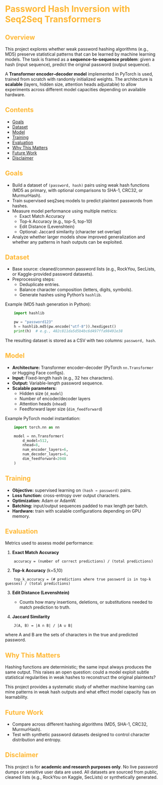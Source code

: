 # <font color='#ffb733'>Password Hash Inversion with Seq2Seq Transformers</font> <!-- omit in toc -->

## <font color='#ffb733'>Overview</font> <!-- omit in toc -->

This project explores whether weak password hashing algorithms (e.g., MD5) preserve statistical patterns that can be learned by machine learning models. The task is framed as a __sequence-to-sequence problem__: given a hash (input sequence), predict the original password (output sequence).  

A __Transformer encoder–decoder model__ implemented in PyTorch is used, trained from scratch with randomly initialized weights. The architecture is __scalable__ (layers, hidden size, attention heads adjustable) to allow experiments across different model capacities depending on available hardware.

## <font color='#ffb733'>Contents</font> <!-- omit in toc -->

- [Goals](#goals)
- [Dataset](#dataset)
- [Model](#model)
- [Training](#training)
- [Evaluation](#evaluation)
- [Why This Matters](#why-this-matters)
- [Future Work](#future-work)
- [Disclaimer](#disclaimer)

## <font color='#ffb733'>Goals</font>

- Build a dataset of `(password, hash)` pairs using weak hash functions (MD5 as primary, with optional comparisons to SHA-1, CRC32, or MurmurHash).  
- Train supervised seq2seq models to predict plaintext passwords from hashes.  
- Measure model performance using multiple metrics:  
  - Exact Match Accuracy  
  - Top-k Accuracy (e.g., top-5, top-10)  
  - Edit Distance (Levenshtein)  
  - Optional: Jaccard similarity (character set overlap)  
- Analyze whether larger models show improved generalization and whether any patterns in hash outputs can be exploited.

## <font color='#ffb733'>Dataset</font>

- Base source: cleaned/common password lists (e.g., RockYou, SecLists, or Kaggle-provided password datasets).  
- Preprocessing steps:
  - Deduplicate entries.  
  - Balance character composition (letters, digits, symbols).  
  - Generate hashes using Python’s `hashlib`.  

Example (MD5 hash generation in Python):

```python
    import hashlib

    pw = "password123"
    h = hashlib.md5(pw.encode("utf-8")).hexdigest()
    print(h)  # e.g., 482c811da5d5b4bc6d497ffa98491e38
```

The resulting dataset is stored as a CSV with two columns: `password, hash`.

## <font color='#ffb733'>Model</font>

- __Architecture:__ Transformer encoder–decoder (PyTorch `nn.Transformer` or Hugging Face configs).  
- __Input:__ Fixed-length hash (e.g., 32 hex characters).  
- __Output:__ Variable-length password sequence.  
- __Scalable parameters:__  
  - Hidden size (`d_model`)  
  - Number of encoder/decoder layers  
  - Attention heads (`nhead`)  
  - Feedforward layer size (`dim_feedforward`)  

Example PyTorch model instantiation:

```python
    import torch.nn as nn

    model = nn.Transformer(
        d_model=512,
        nhead=8,
        num_encoder_layers=6,
        num_decoder_layers=6,
        dim_feedforward=2048
    )
```

## <font color='#ffb733'>Training</font>

- __Objective:__ supervised learning on `(hash → password)` pairs.  
- __Loss function:__ cross-entropy over output characters.  
- __Optimization:__ Adam or AdamW.  
- __Batching:__ input/output sequences padded to max length per batch.  
- __Hardware:__ train with scalable configurations depending on GPU memory.  

## <font color='#ffb733'>Evaluation</font>

Metrics used to assess model performance:

1. __Exact Match Accuracy__  
```
    accuracy = (number of correct predictions) / (total predictions)
```

2. __Top-k Accuracy__ (k=5,10)  
```
    top_k_accuracy = (# predictions where true password is in top-k guesses) / (total predictions)
```

3. __Edit Distance (Levenshtein)__  
    - Counts how many insertions, deletions, or substitutions needed to match prediction to truth.

4. __Jaccard Similarity__  
```
    J(A, B) = |A ∩ B| / |A ∪ B|
```

where A and B are the sets of characters in the true and predicted password.

## <font color='#ffb733'>Why This Matters</font>

Hashing functions are deterministic; the same input always produces the same output. This raises an open question: could a model exploit subtle statistical regularities in weak hashes to reconstruct the original plaintexts?  

This project provides a systematic study of whether machine learning can mine patterns in weak hash outputs and what effect model capacity has on learnability.

## <font color='#ffb733'>Future Work</font>

- Compare across different hashing algorithms (MD5, SHA-1, CRC32, MurmurHash).  
- Test with synthetic password datasets designed to control character distribution and entropy.  

## <font color='#ffb733'>Disclaimer</font>

This project is for __academic and research purposes only__. No live password dumps or sensitive user data are used. All datasets are sourced from public, cleaned lists (e.g., RockYou on Kaggle, SecLists) or synthetically generated.
